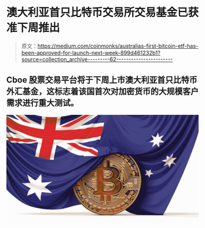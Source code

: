 # 澳大利亚首只比特币交易所交易基金已获准下周推出

> 原文：<https://medium.com/coinmonks/australias-first-bitcoin-etf-has-been-approved-for-launch-next-week-899d461232b1?source=collection_archive---------62----------------------->

## Cboe 股票交易平台将于下周上市澳大利亚首只比特币外汇基金，这标志着该国首次对加密货币的大规模客户需求进行重大测试。

![](img/175c94ea71b52ebfc49985837dc9c5a3.png)
